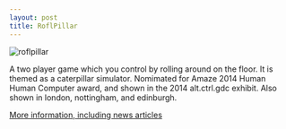 ```yaml
---
layout: post
title: RoflPillar
---
```


![roflpillar](https://dl.dropboxusercontent.com/u/43672/blog_static/images/roflpillar.png)

A two player game which you control by rolling around on the floor. It is themed as a caterpillar simulator. Nomimated for Amaze 2014 Human Human Computer award, and shown in the 2014 alt.ctrl.gdc exhibit. Also shown in london, nottingham, and edinburgh.

[More information, including news articles](http://luckyframe.co.uk/works/roflpillar/)